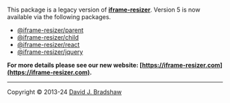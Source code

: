 [<img src="https://iframe-resizer.com/logo-full.svg" alt="" title="" style="margin-bottom: -20px">](https://iframe-resizer.com)

This package is a legacy version of __[iframe-resizer](https://iframe-resizer.com)__. Version 5 is now available via the following packages.

 * [@iframe-resizer/parent](https://www.npmjs.com/package/@iframe-resizer/parent)
 * [@iframe-resizer/child](https://www.npmjs.com/package/@iframe-resizer/child)
 * [@iframe-resizer/react](https://www.npmjs.com/package/@iframe-resizer/react)
 * [@iframe-resizer/jquery](https://www.npmjs.com/package/@iframe-resizer/jquery)

**For more details please see our new website: [https://iframe-resizer.com](https://iframe-resizer.com).**

---
Copyright &copy; 2013-24 [David J. Bradshaw](https://github.com/davidjbradshaw) 
